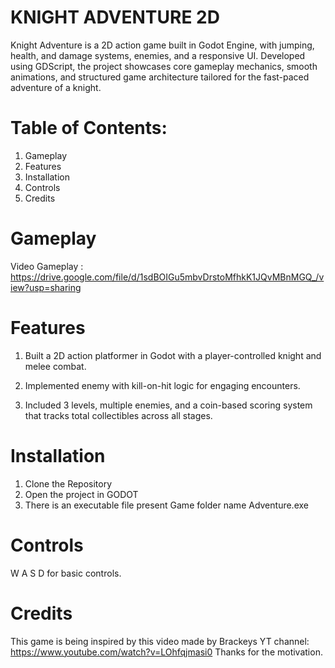 # KNIGHT ADVENTURE 2D
Knight Adventure is a 2D action game built in Godot Engine, with jumping, health, and damage systems, enemies, and a responsive UI. 
Developed using GDScript, the project showcases core gameplay mechanics, smooth animations, and structured game architecture tailored for the fast-paced adventure of a knight.

# Table of Contents:
1. Gameplay
2. Features
3. Installation
4. Controls
5. Credits


# Gameplay
Video Gameplay : https://drive.google.com/file/d/1sdBOIGu5mbvDrstoMfhkK1JQvMBnMGQ_/view?usp=sharing

# Features
1. Built a 2D action platformer in Godot with a player-controlled knight and melee combat.

2. Implemented enemy with kill-on-hit logic for engaging encounters.

3. Included 3 levels, multiple enemies, and a coin-based scoring system that tracks total collectibles across all stages.

# Installation
1. Clone the Repository
2. Open the project in GODOT
3. There is an executable file present Game folder name Adventure.exe

# Controls
W A S D for basic controls.

# Credits
This game is being inspired by this video made by Brackeys YT channel: https://www.youtube.com/watch?v=LOhfqjmasi0
Thanks for the motivation.
